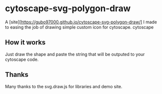 # cytoscape-svg-polygon-draw
A [site][https://gubo97000.github.io/cytoscape-svg-polygon-draw/] I made to easing the job of drawing simple custom icon for cytoscape.
cytoscape

## How it works
Just draw the shape and paste the string that will be outputed to your cytoscape code.

## Thanks
Many thanks to the svg.draw.js for libraries and demo site.
